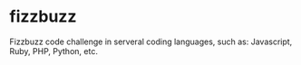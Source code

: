 # fizzbuzz

Fizzbuzz code challenge in serveral coding languages, such as: Javascript, Ruby, PHP, Python, etc.
